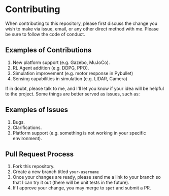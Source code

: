 # Contributing

When contributing to this repository, please first discuss the change you wish to make via issue,
email, or any other direct method with me. Please be sure to follow the code of conduct.

## Examples of Contributions
1. New platform support (e.g. Gazebo, MuJoCo).
2. RL Agent addition (e.g. DDPG, PPO).
3. Simulation improvement (e.g. motor response in Pybullet)
4. Sensing capabilities in simulation (e.g. LIDAR, Camera)

If in doubt, please talk to me, and I'll let you know if your idea will be helpful to the project. Some things are better served as issues, such as:

## Examples of Issues
1. Bugs.
2. Clarifications.
3. Platform support (e.g. something is not working in your specific environment).


## Pull Request Process

1. Fork this repository.
2. Create a new branch titled `your-username`
3. Once your changes are ready, please send me a link to your branch so that I can try it out (there will be unit tests in the future).
4. If I approve your change, you may merge to `spot` and submit a PR.

